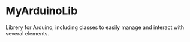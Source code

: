 # MyArduinoLib
Librery for Arduino, including classes to easily manage and interact with several elements.
